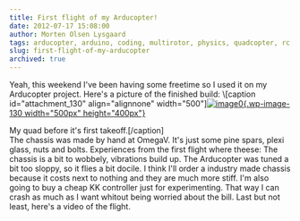 ```yaml
---
title: First flight of my Arducopter!
date: 2012-07-17 15:08:00
author: Morten Olsen Lysgaard
tags: arducopter, arduino, coding, multirotor, physics, quadcopter, rc
slug: first-flight-of-my-arducopter
archived: true
---
```


Yeah, this weekend I've been having some freetime so I used it on my
Arducopter project. Here's a picture of the finished build:
\\[caption id="attachment\_130" align="alignnone" width="500"\][![image0](http://mortenlysgaard.com/wp-content/uploads/2012/06/quad.jpg){.wp-image-130 width="500px" height="400px"}](http://mortenlysgaard.com/wp-content/uploads/2012/06/quad.jpg)

My quad before it's first takeoff.\[/caption\]\
The chassis was made by hand at OmegaV. It's just some pine spars, plexi
glass, nuts and bolts. Experiences from the first flight where theese:
The chassis is a bit to wobbely, vibrations build up. The Arducopter was
tuned a bit too sloppy, so it flies a bit docile. I think I'll order a
industry made chassis because it costs next to nothing and they are much
more stiff. I'm also going to buy a cheap KK controller just for
experimenting. That way I can crash as much as I want whitout being
worried about the bill. Last but not least, here's a video of the
flight.
